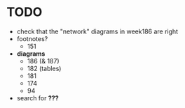 # TODO

- check that the "network" diagrams in week186 are right
- footnotes?
    + 151
- **diagrams**
    + 186 (& 187)
    + 182 (tables)
    + 181
    + 174
    + 94
- search for **???**
